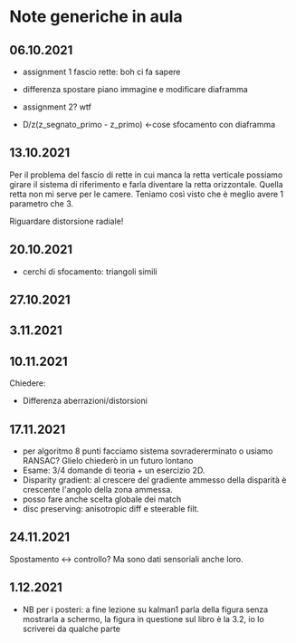 # Note generiche in aula

## 06.10.2021

- assignment 1 fascio rette: boh ci fa sapere

- differenza spostare piano immagine e modificare diaframma

- assignment 2? wtf

- D/z(z_segnato_primo - z_primo) <-cose sfocamento con diaframma

## 13.10.2021

Per il problema del fascio di rette in cui manca la retta verticale possiamo girare il sistema di riferimento e farla diventare la retta orizzontale. Quella retta non mi serve per le camere. Teniamo così visto che è meglio avere 1 parametro che 3.

Riguardare distorsione radiale!

## 20.10.2021

- cerchi di sfocamento: triangoli simili

## 27.10.2021

## 3.11.2021

## 10.11.2021
Chiedere:

- Differenza aberrazioni/distorsioni

## 17.11.2021

- per algoritmo 8 punti facciamo sistema sovradererminato o usiamo RANSAC? Glielo chiederò in un futuro lontano
- Esame: 3/4 domande di teoria + un esercizio 2D.
- Disparity gradient: al crescere del gradiente ammesso della disparità è crescente l'angolo della zona ammessa.
- posso fare anche scelta globale dei match
- disc preserving: anisotropic diff e steerable filt.

## 24.11.2021

Spostamento <-> controllo? Ma sono dati sensoriali anche loro.

## 1.12.2021

- NB per i posteri: a fine lezione su kalman1 parla della figura senza mostrarla a schermo, la figura in questione sul libro è la 3.2, io lo scriverei da qualche parte



